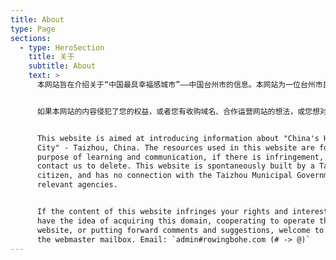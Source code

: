 ```yaml
---
title: About
type: Page
sections:
  - type: HeroSection
    title: 关于
    subtitle: About
    text: >
      本网站旨在介绍关于“中国最具幸福感城市”——中国台州市的信息。本网站为一位台州市民自发搭建，与台州市政府或有关单位无任何联系。本网站所用资源以学习交流为目的，如有侵权请联系我们删除。


      如果本网站的内容侵犯了您的权益，或者您有收购域名、合作运营网站的想法，或您想对本网站的内容提出意见和建议，欢迎与站长邮箱联络。站长邮箱：`admin#rowingbohe.com`（#换成@）


      This website is aimed at introducing information about "China's Happiest
      City" - Taizhou, China. The resources used in this website are for the
      purpose of learning and communication, if there is infringement, please
      contact us to delete. This website is spontaneously built by a Taizhou
      citizen, and has no connection with the Taizhou Municipal Government or
      relevant agencies.


      If the content of this website infringes your rights and interests, or you
      have the idea of acquiring this domain, cooperating to operate the
      website, or putting forward comments and suggestions, welcome to contact
      the webmaster mailbox. Email: `admin#rowingbohe.com (# -> @)`
---
```

